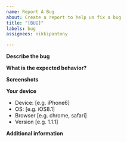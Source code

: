 ```yaml
---
name: Report A Bug
about: Create a report to help us fix a bug
title: "[BUG]"
labels: bug
assignees: nikkipantony

---
```


**Describe the bug**
<!-- Please provide a clear and concise description of what the bug is. -->

**What is the expected behavior?**
<!-- Please provide a clear and concise description of what you expected to happen. -->

**Screenshots**
<!-- If applicable, add a screenshot(s) here to help explain the bug you have found. -->

**Your device**
<!-- Please complete the following information if you feel it is relevant to the bug. -->
 - Device: [e.g. iPhone6]
 - OS: [e.g. iOS8.1]
 - Browser [e.g. chrome, safari]
 - Version [e.g. 1.1.1]

**Additional information**
<!-- Please add any other information about the problem here you feel may help. -->


<!-- Thank you for your participation in this project! -->

